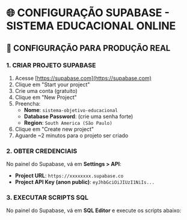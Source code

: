 # 🌐 CONFIGURAÇÃO SUPABASE - SISTEMA EDUCACIONAL ONLINE

## 🎯 CONFIGURAÇÃO PARA PRODUÇÃO REAL

### 1. **CRIAR PROJETO SUPABASE**

1. Acesse [https://supabase.com](https://supabase.com)
2. Clique em "Start your project"
3. Crie uma conta (gratuito)
4. Clique em "New Project"
5. Preencha:
   - **Nome**: `sistema-objetivo-educacional`
   - **Database Password**: (crie uma senha forte)
   - **Region**: `South America (São Paulo)`
6. Clique em "Create new project"
7. Aguarde ~2 minutos para o projeto ser criado

### 2. **OBTER CREDENCIAIS**

No painel do Supabase, vá em **Settings > API**:
- **Project URL**: `https://xxxxxxxx.supabase.co`
- **Project API Key (anon public)**: `eyJhbGciOiJIUzI1NiIs...`

### 3. **EXECUTAR SCRIPTS SQL**

No painel do Supabase, vá em **SQL Editor** e execute os scripts abaixo:
